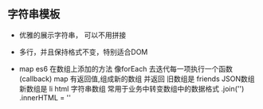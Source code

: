 ## 字符串模板

- 优雅的展示字符串， 可以不用拼接
- 多行，并且保持格式不变，特别适合DOM


- map 
    es6 在数组上添加的方法
    像forEach 去迭代每一项执行一个函数(callback)
    map 有返回值,组成新的数组 并返回
    旧数组是 friends JSON数组
    新数组是 li html 字符串数组
    常用于业务中转变数组中的数据格式
    .join('')
    .innerHTML = ''
    